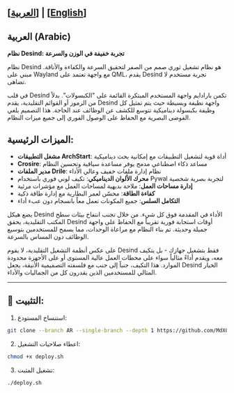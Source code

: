 [[العربية](https://github.com/MdX07r/Desind/tree/AR)] | [[English](https://github.com/MdX07r/Desind)]
---
## العربية (Arabic)

**نظام Desind: تجربة خفيفة في الوزن والسرعة**

نظام Desind هو نظام تشغيل ثوري صمم من الصفر لتحقيق السرعة والكفاءة والأناقة. مبني على Wayland مع واجهة تعتمد على QML، يقدم Desind تجربة مستخدم لا تضاهى.

في قلب Desind تكمن بارادايم واجهة المستخدم المبتكرة القائمة على "الكبسولات". بدلاً من الرموز أو القوائم التقليدية، يقدم Desind واجهة نظيفة وبسيطة حيث يتم تمثيل كل وظيفة بكبسولة ديناميكية تتوسع للكشف عن الوظائف عند الحاجة. هذا التصميم يلغي الفوضى البصرية مع الحفاظ على الوصول الفوري إلى جميع ميزات النظام.

## الميزات الرئيسية:

- **مشغل التطبيقات ArchStart**: أداة قوية لتشغيل التطبيقات مع إمكانية بحث ديناميكية
- **Crosire**: مساعد ذكاء اصطناعي مدمج يوفر مساعدة سياقية وتحسين النظام
- **مدير الملفات Drile**: نظام إدارة ملفات خفيف وعالي الأداء
- **محرك الألوان الديناميكي**: تكيف لوني فوري باستخدام Pywal لتجربة بصرية شخصية
- **إدارة مساحات العمل**: ملاحة بديهية لمساحات العمل مع مؤشرات مرئية
- **كفاءة الطاقة**: محسّن لعمر البطارية مع إدارة طاقة ذكية
- **التكامل السلس**: جميع المكونات تعمل معاً بانسجام دون عبء أداء

يضع هيكل Desind الأداء في المقدمة فوق كل شيء. من خلال تجنب انتفاخ بيئات سطح المكتب التقليدية، يحقق Desind أوقات استجابة فورية تقريباً مع الحفاظ على واجهة جميلة وحديثة. تم بناء النظام مع مراعاة الوحدات، مما يسمح للمستخدمين بتوسيع الوظائف دون المساس بالسرعة.

على عكس أنظمة التشغيل التقليدية، لا يقوم Desind فقط بتشغيل جهازك - بل يتكيف معه، ويقدم أداءً مثالياً سواء على محطات العمل عالية المستوى أو على الأجهزة محدودة الموارد. هذا التكيف، جنباً إلى جنب مع فلسفته التصميمية الأنيقة، يجعل Desind الخيار المثالي للمستخدمين الذين يقدرون كل من الجماليات والأداء.

---

## 🔹 التثبيت:

1. استنساخ المستودع:
```bash
git clone --branch AR --single-branch --depth 1 https://github.com/MdX07r/Desind.git
```
2. اعطاء صلاحيات التشغيل:
```bash
chmod +x deploy.sh
```
3. تشغيل المثبت:
```bash
./deploy.sh
```
